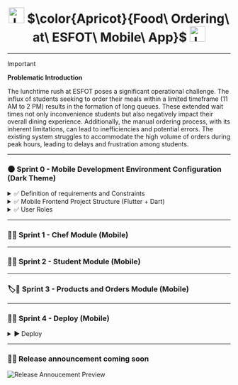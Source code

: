 <h1 align="center">
  <img height="35px" src="https://github.com/JohnMata0427/Food-Ordering-API-RESTful/assets/150484680/842b4e83-fd68-4f5e-8b20-e644053a69cf" alt="Logo">
  $\color{Apricot}{Food\ Ordering\ at\ ESFOT\ Mobile\ App}$
  <img height="35px" src="https://github.com/JohnMata0427/Food-Ordering-API-RESTful/assets/150484680/842b4e83-fd68-4f5e-8b20-e644053a69cf" alt="Logo">
</h1>

---

> [!IMPORTANT]
> **Problematic Introduction**
> 
> The lunchtime rush at ESFOT poses a significant operational challenge.
> The influx of students seeking to order their meals within a limited timeframe (11 AM to 2 PM) results in the formation of long queues.
> These extended wait times not only inconvenience students but also negatively impact their overall dining experience.
> Additionally, the manual ordering process, with its inherent limitations, can lead to inefficiencies and potential errors.
> The existing system struggles to accommodate the high volume of orders during peak hours, leading to delays and frustration among students.

---

<h3 id="sprint-0">🌑 Sprint 0 - Mobile Development Environment Configuration (Dark Theme)</h3>

<details>
  <summary>✅ Definition of requirements and Constraints</summary>
  <ul>
    <li>The mobile app has the following profiles: Cook and Student.</li>
    <li>There is a backend and a series of public and private APIs available for consumption.</li>
    <li>The Cook profile can:
      <ul>
        <li>Register and log in.</li>
        <li>Manage their profile.</li>
        <li>Manage products.</li>
      </ul>
    </li>
    <li>The Student profile can:
      <ul>
        <li>Register and log in.</li>
        <li>Add products to the cart.</li>
        <li>Make purchases.</li>
      </ul>
    </li>
  </ul>

</details>

<details>
  <summary>✅ Mobile Frontend Project Structure (Flutter + Dart)</summary>
  
  > - **Tools**
  > 
  > | Image                                                        | Name                       |
  > |--------------------------------------------------------------|----------------------------|
  > | ![VSCode](https://skillicons.dev/icons?i=vscode&theme=dark)  | Visual Studio Code         |
  > | ![Dart](https://skillicons.dev/icons?i=dart&theme=dark)      | Dart                       |
  > | ![Flutter](https://skillicons.dev/icons?i=flutter&theme=dark)| Flutter                    |
  > | ![Android](https://skillicons.dev/icons?i=androidstudio&theme=dark)| Android Studio (optional)  |
  
  > - **Project Initialization and Installation Dependencies**
  >   
  >   - Primero, asegúrate de que tienes Flutter instalado. Si no lo tienes, sigue las instrucciones de instalación en la [documentación oficial de Flutter](https://flutter.dev/docs/get-started/install).
  >   - Crea un nuevo proyecto Flutter usando el siguiente comando:
  >     ```
  >     flutter create my_app
  >     ```
  >   - Navega a tu directorio de proyecto:
  >     ```
  >     cd my_app
  >     ```
  >   - Instala paquetes adicionales si es necesario. Por ejemplo, para la navegación o para usar un tema oscuro:
  >     ```
  >     flutter pub add provider
  >     flutter pub add flutter_bloc
  >     flutter pub add shared_preferences
  >     ```
  
  > - **Project File Structure**
  >
  >   - La estructura básica de un proyecto Flutter es la siguiente:
  >     ```
  >     my_app/
  >     ├── android/                # Configuraciones específicas para Android
  >     ├── ios/                    # Configuraciones específicas para iOS
  >     ├── lib/                    # Carpeta principal de código fuente en Dart
  >     │   ├── assets/             # Archivos estáticos (imágenes, fuentes)
  >     │   ├── components/         # Componentes reutilizables
  >     │   ├── screens/            # Pantallas o vistas
  >     │   ├── main.dart           # Archivo principal
  >     │   └── theme/              # Configuración de temas (incluyendo tema oscuro)
  >     ├── pubspec.yaml            # Configuración de dependencias
  >     ├── .gitignore              # Archivo para ignorar archivos en git
  >     └── README.md               # Documentación del proyecto
  >     ```
  
</details>

<details>
  <summary>✅ User Roles</summary>
<ul>
  <li>Chefs 👨‍🍳👩‍🍳</li>
  <li>Students 🧑‍🎓👩‍🎓</li>
</ul>
</details>

---

<h3 id="sprint-1">👨‍🍳 Sprint 1 - Chef Module (Mobile)</h3>

---

<h3 id="sprint-2">👩‍🎓 Sprint 2 - Student Module (Mobile)</h3>

---

<h3 id="sprint-3">🏷️🍛 Sprint 3 - Products and Orders Module (Mobile)</h3>

---

<h3 id="sprint-4">🥤🍫 Sprint 4 - Deploy (Mobile)</h3>

<details>
  <summary>▶️ Deploy</summary>

> <div align="center">
>   <h4>Deployment in Vercel</h4>
>   <img height="50px" src="https://skillicons.dev/icons?i=vercel&theme=dark">
> </div>
>
> 🌐 Vercel Deployment URL: https://pedidos-comida-esfot-mobile.vercel.app/

</details>

---

### 📲🤳 Release announcement coming soon

![Release Annoucement Preview](https://github.com/user-attachments/assets/29b393eb-f5ff-46cc-98c9-c74e63ea11f5)

